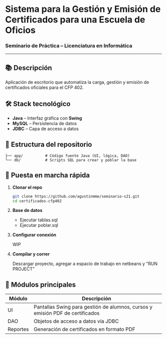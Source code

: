 # Sistema para la Gestión y Emisión de Certificados para una Escuela de Oficios

### Seminario de Práctica – Licenciatura en Informática

---

## 📚 Descripción

Aplicación de escritorio que automatiza la carga, gestión y emisión de certificados oficiales para el CFP 402.
## 🛠️ Stack tecnológico

* **Java** – Interfaz gráfica con **Swing**
* **MySQL** – Persistencia de datos
* **JDBC** – Capa de acceso a datos

## 📂 Estructura del repositorio

```
├── app/          # Código fuente Java (UI, lógica, DAO)
└── db/           # Scripts SQL para crear y poblar la base
```

## 🚀 Puesta en marcha rápida

1. **Clonar el repo**

   ```bash
   git clone https://github.com/agustinmme/seminario-s21.git
   cd certificados-cfp402
   ```
2. **Base de datos**

   * Ejecutar tablas.sql
   * Ejecutar poblar.sql
3. **Configurar conexión**

   WIP
4. **Compilar y correr** 

   Descargar proyecto, agregar a espacio de trabajo en netbeans y "RUN PROJECT"

## 🧩 Módulos principales

| Módulo   | Descripción                                                                   |
| -------- | ----------------------------------------------------------------------------- |
| UI       | Pantallas Swing para gestión de alumnos, cursos y emisión PDF de certificados |
| DAO      | Objetos de acceso a datos vía JDBC                                            |
| Reportes | Generación de certificados en formato PDF                                     |


